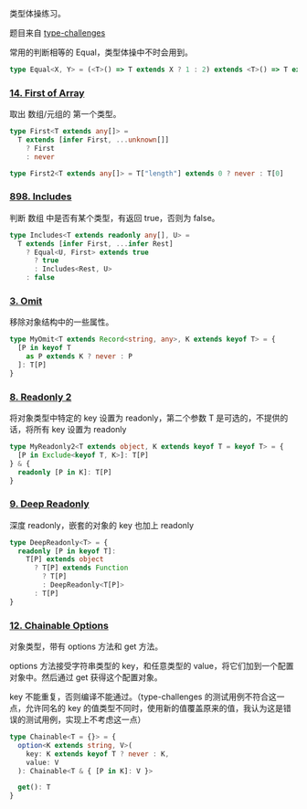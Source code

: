 类型体操练习。

题目来自 [type-challenges](https://github.com/type-challenges/type-challenges)

常用的判断相等的 Equal，类型体操中不时会用到。

```ts
type Equal<X, Y> = (<T>() => T extends X ? 1 : 2) extends <T>() => T extends Y ? 1 : 2 ? true : false
```

### [14. First of Array](https://github.com/type-challenges/type-challenges/blob/main/questions/00014-easy-first/README.md)

取出 数组/元组的 第一个类型。

```ts
type First<T extends any[]> =
  T extends [infer First, ...unknown[]]
    ? First
    : never

type First2<T extends any[]> = T["length"] extends 0 ? never : T[0]
```

### [898. Includes](https://github.com/type-challenges/type-challenges/blob/main/questions/00898-easy-includes/README.md)

判断 数组 中是否有某个类型，有返回 true，否则为 false。

```ts
type Includes<T extends readonly any[], U> =
  T extends [infer First, ...infer Rest]
    ? Equal<U, First> extends true
      ? true
      : Includes<Rest, U>
    : false
```

### [3. Omit](https://github.com/type-challenges/type-challenges/blob/main/questions/00003-medium-omit/README.md)

移除对象结构中的一些属性。

```ts
type MyOmit<T extends Record<string, any>, K extends keyof T> = {
  [P in keyof T
    as P extends K ? never : P
  ]: T[P]
}
```

### [8. Readonly 2](https://github.com/type-challenges/type-challenges/blob/main/questions/00008-medium-readonly-2/README.md)

将对象类型中特定的 key 设置为 readonly，第二个参数 T 是可选的，不提供的话，将所有 key 设置为 readonly

```ts
type MyReadonly2<T extends object, K extends keyof T = keyof T> = {
  [P in Exclude<keyof T, K>]: T[P]
} & {
  readonly [P in K]: T[P]
}
```

### [9. Deep Readonly](https://github.com/type-challenges/type-challenges/blob/main/questions/00009-medium-deep-readonly/README.md)

深度 readonly，嵌套的对象的 key 也加上 readonly

```ts
type DeepReadonly<T> = {
  readonly [P in keyof T]: 
    T[P] extends object
      ? T[P] extends Function
        ? T[P]
        : DeepReadonly<T[P]>
      : T[P]
}
```

### [12. Chainable Options](https://github.com/type-challenges/type-challenges/blob/main/questions/00012-medium-chainable-options/README.md)

对象类型，带有 options 方法和 get 方法。

options 方法接受字符串类型的 key，和任意类型的 value，将它们加到一个配置对象中。然后通过 get 获得这个配置对象。

key 不能重复，否则编译不能通过。（type-challenges 的测试用例不符合这一点，允许同名的 key 的值类型不同时，使用新的值覆盖原来的值，我认为这是错误的测试用例，实现上不考虑这一点）

```ts
type Chainable<T = {}> = {
  option<K extends string, V>(
    key: K extends keyof T ? never : K,
    value: V
  ): Chainable<T & { [P in K]: V }>

  get(): T
}
```